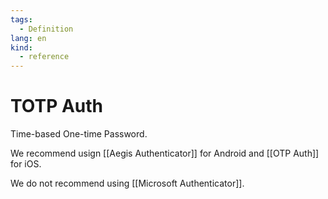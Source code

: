 ```yaml
---
tags:
  - Definition
lang: en
kind:
  - reference
---
```


# TOTP Auth

Time-based One-time Password.

We recommend usign [[Aegis Authenticator]] for Android and [[OTP Auth]] for iOS.

We do not recommend using [[Microsoft Authenticator]].
